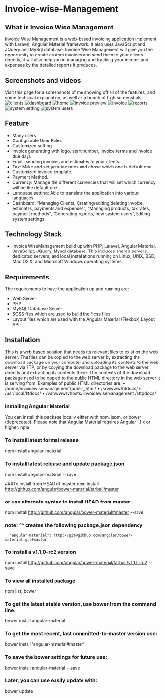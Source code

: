 # Invoice-wise-Management

## What is Invoice Wise Management
Invoice Wise Management is a web-based invoicing application implement with Laravel, Angular Material framework. It also uses JavaScript and JQuery and MySql database. Invoice Wise Management will give you the opportunity to create custom invoices and send them to your clients directly, it will also help you in managing and tracking your income and expenses by the detailed reports it produces.
## Screenshots and videos 
Visit this page for a screenshots of me showing off all of the features, and some technical explanation, as well as a bunch of high screenshots:
![clients](https://cloud.githubusercontent.com/assets/12828393/17498495/1747f7aa-5dc8-11e6-9e5f-67a245e437c0.PNG)
![dashboard](https://cloud.githubusercontent.com/assets/12828393/17498497/17481334-5dc8-11e6-9014-2c9953f79038.PNG)
![home](https://cloud.githubusercontent.com/assets/12828393/17498498/17489c5a-5dc8-11e6-956a-a710fe5f9192.PNG)
![invoice preview](https://cloud.githubusercontent.com/assets/12828393/17498500/174a7c00-5dc8-11e6-83ab-fe3950764bc8.PNG)
![invoice](https://cloud.githubusercontent.com/assets/12828393/17498496/17481262-5dc8-11e6-9cb8-842d698d0ff1.PNG)
![reports](https://cloud.githubusercontent.com/assets/12828393/17498499/17498822-5dc8-11e6-9c57-51015fb4b3aa.PNG)
![system setting](https://cloud.githubusercontent.com/assets/12828393/17498501/175ff9b8-5dc8-11e6-87ca-bff7d1637859.PNG)
![system users](https://cloud.githubusercontent.com/assets/12828393/17498502/17601510-5dc8-11e6-830b-16dd4b6fa324.PNG)

## Feature
-	Many users
-	Configurable User Roles
-	Customized setting 
-	Invoice generating with logo, start number, invoice terms and invoice due days
-	Email: sending invoices and estimates to your clients.
-	Tax: Make and set your tax rates and chose which one is default one.
-	Customized invoice template. 
-	Payment Method.
-	Currency: Manage the different currencies that will set which currency will be the default one.
-	Language setting: Able to translate the application into various languages.
-	Dashboard: “Managing Clients, Creating/editing/deleting invoice, estimates, payments and expenses”, “Managing products, tax rates, payment methods”, “Generating reports, new system users”, Editing system settings.
## Technology Stack
-	Invoice WiseManagement build up with PHP, Laravel, Angular Material, JavaScript, JQuery, Mysql database. This includes shared servers, dedicated servers, and local installations running on Linux, UNIX, BSD, Mac OS X, and Microsoft Windows operating systems.

## Requirements
The requirements to have the application up and running are: - 
-	Web Server 
-	PHP 
-	MySQL Database Server 
-	SCSS files which are used to build the *.css files
-	Layout files which are used with the Angular Material (Flexbox) Layout API.

## Installation
This is a web based solution that needs its relevant files to exist on the web server. The files can be copied to the web server by extracting the download package on your computer and uploading its contents to the web server via FTP, or by copying the download package to the web server directly and extracting its contents there. The contents of the download package need to be copied to the public HTML directory in the web server it is serving from. Examples of public HTML directories are: 
• /home/invoicewisemanagement/public_html/ 
• /srv/www/htdocs/ 
• /usr/local/htdocs/ 
• /var/www/vhosts/ invoicewisemanagement /httpdocs/ 


###  Installing Angular Material
You can install this package locally either with npm, jspm, or bower (deprecated).
Please note that Angular Material requires Angular 1.1.x or higher.
npm
### To install latest formal release 
npm install angular-material

### To install latest release and update package.json
npm install angular-material --save

###To install from HEAD of master
npm install http://github.com/angular/bower-material/tarball/master

### or use alternate syntax to install HEAD from master
npm install http://github.com/angular/bower-material#master --save
### note: ^^ creates the following package.json dependency
      "angular-material": http://git@github.com/angular/bower-material.git#master


### To install a v1.1.0-rc2 version 
npm install http://github.com/angular/bower-material/tarball/v1.1.0-rc2 --save

### To view all installed package 
npm list;
bower
### To get the latest stable version, use bower from the command line.
bower install angular-material

### To get the most recent, last committed-to-master version use:
bower install 'angular-material#master'

### To save the bower settings for future use:
bower install angular-material --save

### Later, you can use easily update with:
bower update





